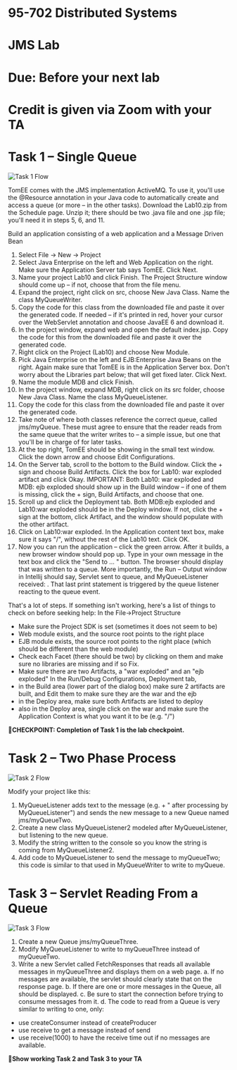 # 95-702 Distributed Systems
# JMS Lab
# Due: Before your next lab
# Credit is given via Zoom with your TA

# Task 1 – Single Queue

![Task 1 Flow](https://github.com/CMU-Heinz-95702/lab10-JMS/task1.png)        

TomEE comes with the JMS implementation ActiveMQ. To use it, you'll use the @Resource annotation in your Java code to automatically create and access a queue (or more – in the other tasks).  Download the Lab10.zip from the Schedule page. Unzip it; there should be two .java file and one .jsp file; you'll need it in steps 5, 6, and 11.

Build an application consisting of a web application and a Message Driven Bean
1. Select File -> New -> Project
2. Select Java Enterprise on the left and Web Application on the right. Make sure the Application Server tab says TomEE.   Click Next.
3. Name your project Lab10 and click Finish. The Project Structure window should come up – if not, choose that from the file menu.
4. Expand the project, right click on src, choose New Java Class. Name the class MyQueueWriter.
5. Copy the code for this class from the downloaded file and paste it over the generated code. If needed – if it's printed in red, hover your cursor over the WebServlet annotation and choose JavaEE 6 and download it.
6. In the project window, expand web and open the default index.jsp. Copy the code for this from the downloaded file and paste it over the generated code.
7. Right click on the Project (Lab10) and choose New Module.
8. Pick Java Enterprise on the left and EJB:Enterprise Java Beans on the right. Again make sure that TomEE is in the Application Server box. Don't worry about the Libraries part below; that will get fixed later. Click Next.
9. Name the module MDB and click Finish.
10. In the project window, expand MDB, right click on its src folder, choose New Java Class. Name the class MyQueueListener.
11. Copy the code for this class from the downloaded file and paste it over the generated code.
12. Take note of where both classes reference the correct queue, called jms/myQueue. These must agree to ensure that the reader reads from the same queue that the writer writes to – a simple issue, but one that you'll be in charge of for later tasks.
13. At the top right, TomEE should be showing in the small text window. Click the down arrow and choose Edit Configurations.
14. On the Server tab, scroll to the bottom to the Build window. Click the + sign and choose Build Artifacts. Click the box for Lab10: war exploded artifact and click Okay. IMPORTANT: Both Lab10: war exploded and MDB: ejb exploded should show up in the Build window – if one of them is missing, click the + sign, Build Artifacts, and choose that one.
15. Scroll up and click the Deployment tab. Both MDB:ejb exploded and Lab10:war exploded should be in the Deploy window. If not, click the + sign at the bottom, click Artifact, and the window should populate with the other artifact.
16. Click on Lab10:war exploded. In the Application content text box, make sure it says "/", without the rest of the Lab10 text. Click OK.
17. Now you can run the application – click the green arrow. After it builds, a new browser window should pop up. Type in your own message in the text box and click the "Send to … " button. The browser should display that <your message> was written to a queue. More importantly, the Run – Output window in Intellij should say, Servlet sent <your message> to queue, and MyQueueListener received: <your message>. That last print statement is triggered by the queue listener reacting to the queue event.

That's a lot of steps. If something isn't working, here's a list of things to check on before seeking help:
In the File->Project Structure
  - Make sure the Project SDK is set (sometimes it does not seem to be)
  - Web module exists, and the source root points to the right place
  - EJB module exists, the source root points to the right place (which should be different than the web module)
  - Check each Facet (there should be two) by clicking on them and make sure no libraries are missing and if so Fix.
  - Make sure there are two Artifacts, a "war exploded" and an "ejb exploded"
In the Run/Debug Configurations, Deployment tab,
   - in the Build area (lower part of the dialog box) make sure 2 artifacts are built, and Edit them to make sure they are the war and the ejb
   - in the Deploy area, make sure both Artifacts are listed to deploy
   - also in the Deploy area, single click on the war and make sure the Application Context is what you want it to be (e.g. "/")

:checkered_flag:**CHECKPOINT: Completion of Task 1 is the lab checkpoint.**


# Task 2 – Two Phase Process

![Task 2 Flow](https://github.com/CMU-Heinz-95702/lab10-JMS/task2.png)

Modify your project like this:
1. MyQueueListener adds text to the message (e.g. <received text> + " after processing by MyQueueListener") and sends the new message to a new Queue named jms/myQueueTwo.
2. Create a new class MyQueueListener2 modeled after MyQueueListener, but listening to the new queue.
3. Modify the string written to the console so you know the string is coming from MyQueueListener2.
4. Add code to MyQueueListener to send the message to myQueueTwo; this code is similar to that used in MyQueueWriter to write to myQueue.

# Task 3 – Servlet Reading From a Queue

![Task 3 Flow](https://github.com/CMU-Heinz-95702/lab10-JMS/task3.png)

1. Create a new Queue jms/myQueueThree.
2. Modify MyQueueListener to write to myQueueThree instead of myQueueTwo.
3. Write a new Servlet called FetchResponses that reads all available messages in myQueueThree and displays them on a web page.
a. If no messages are available, the servlet should clearly state that on the response page.
b. If there are one or more messages in the Queue, all should be displayed.
c. Be sure to start the connection before trying to consume messages from it.
d. The code to read from a Queue is very similar to writing to one, only:
- use createConsumer instead of createProducer
- use receive to get a message instead of send
- use receive(1000) to have the receive time out if no messages are available.

:checkered_flag:**Show working Task 2 and Task 3 to your TA**
